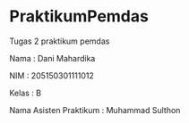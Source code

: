 # PraktikumPemdas
Tugas 2 praktikum pemdas

Nama                      : Dani Mahardika

NIM                       : 205150301111012

Kelas                     : B

Nama Asisten Praktikum    : Muhammad Sulthon
